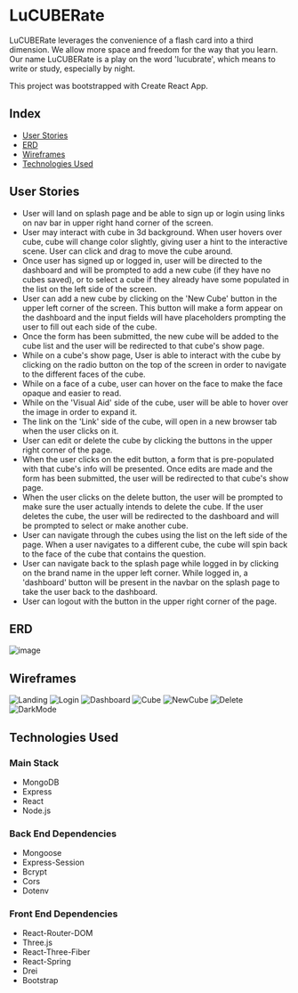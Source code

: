 

# LuCUBERate

LuCUBERate leverages the convenience of a flash card into a third dimension. We allow more space and freedom for the way that you learn.
Our name LuCUBERate is a play on the word 'lucubrate', which means to write or study, especially by night.

This project was bootstrapped with Create React App.

## Index
- [User Stories](#user-stories)
- [ERD](#erd)
- [Wireframes](#wireframes)
- [Technologies Used](#technologies-used)

## User Stories
* User will land on splash page and be able to sign up or login using links on nav bar in upper right hand corner of the screen.
* User may interact with cube in 3d background. When user hovers over cube, cube will change color slightly, giving user a hint to the interactive scene. User can click and drag to move the cube around.
* Once user has signed up or logged in, user will be directed to the dashboard and will be prompted to add a new cube (if they have no cubes saved), or to select a cube if they already have some populated in the list on the left side of the screen.
* User can add a new cube by clicking on the 'New Cube' button in the upper left corner of the screen. This button will make a form appear on the dashboard and the input fields will have placeholders prompting the user to fill out each side of the cube.
* Once the form has been submitted, the new cube will be added to the cube list and the user will be redirected to that cube's show page.
* While on a cube's show page, User is able to interact with the cube by clicking on the radio button on the top of the screen in order to navigate to the different faces of the cube.
* While on a face of a cube, user can hover on the face to make the face opaque and easier to read.
* While on the 'Visual Aid' side of the cube, user will be able to hover over the image in order to expand it.
* The link on the 'Link' side of the cube, will open in a new browser tab when the user clicks on it.
* User can edit or delete the cube by clicking the buttons in the upper right corner of the page.
* When the user clicks on the edit button, a form that is pre-populated with that cube's info will be presented. Once edits are made and the form has been submitted, the user will be redirected to that cube's show page.
* When the user clicks on the delete button, the user will be prompted to make sure the user actually intends to delete the cube. If the user deletes the cube, the user will be redirected to the dashboard and will be prompted to select or make another cube.
* User can navigate through the cubes using the list on the left side of the page. When a user navigates to a different cube, the cube will spin back to the face of the cube that contains the question.
* User can navigate back to the splash page while logged in by clicking on the brand name in the upper left corner. While logged in, a 'dashboard' button will be present in the navbar on the splash page to take the user back to the dashboard.
* User can logout with the button in the upper right corner of the page.

## ERD
![image](lucuberate-client/src/images/erd.png)

## Wireframes

![Landing](lucuberate-client/src/images/wireframes/01_Landing.png)
![Login](lucuberate-client/src/images/wireframes/02_LoginModal.png)
![Dashboard](lucuberate-client/src/images/wireframes/04_Home.png)
![Cube](lucuberate-client/src/images/wireframes/05_index.png)
![NewCube](lucuberate-client/src/images/wireframes/06_New.png)
![Delete](lucuberate-client/src/images/wireframes/08_index.png)
![DarkMode](lucuberate-client/src/images/wireframes/09_indexDarkMode.png)

## Technologies Used

### Main Stack
* MongoDB
* Express
* React
* Node.js

### Back End Dependencies
* Mongoose
* Express-Session
* Bcrypt
* Cors
* Dotenv


### Front End Dependencies
* React-Router-DOM
* Three.js
* React-Three-Fiber
* React-Spring
* Drei
* Bootstrap



